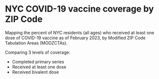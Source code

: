 # NYC COVID-19 vaccine coverage by ZIP Code
Mapping the percent of NYC residents (all ages) who received at least one dose of COVID-19 vaccine as of February 2023, by Modified ZIP Code Tabulation Areas (MODZCTAs).

Comparing 3 levels of coverage:
- Completed primary series
- Received at least one dose
- Received bivalent dose
